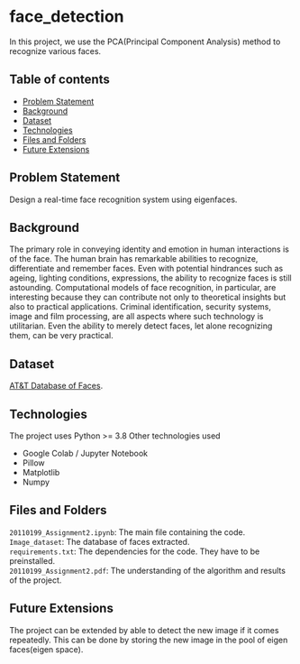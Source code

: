 # face_detection

In this project, we use the PCA(Principal Component Analysis) method to recognize various faces.

## Table of contents
* [Problem Statement](#problem-statement)
* [Background](#background)
* [Dataset](#dataset)
* [Technologies](#technologies)
* [Files and Folders](#files-and-folders)
* [Future Extensions](#future-extensions)

## Problem Statement
Design a real-time face recognition system using eigenfaces.

## Background
The primary role in conveying identity and emotion in human interactions is of
the face. The human brain has remarkable abilities to recognize, differentiate
and remember faces. Even with potential hindrances such as ageing, lighting conditions, expressions, the ability to recognize faces is still astounding. Computational models of face recognition, in particular, are interesting because they can contribute not only to theoretical insights but also to practical applications. Criminal identification, security systems, image and film processing, are all aspects where such technology is utilitarian. Even the ability to merely detect faces, let alone recognizing them, can be very practical.

## Dataset
[AT&T Database of Faces](https://www.kaggle.com/datasets/kasikrit/att-database-of-faces/download?datasetVersionNumber=2).

## Technologies
The project uses Python >= 3.8
Other technologies used
* Google Colab / Jupyter Notebook
* Pillow
* Matplotlib
* Numpy

## Files and Folders
`20110199_Assignment2.ipynb`: The main file containing the code.<br>
`Image_dataset`: The database of faces extracted.<br>
`requirements.txt`: The dependencies for the code. They have to be preinstalled.<br>
`20110199_Assignment2.pdf`: The understanding of the algorithm and results of the project.

## Future Extensions
The project can be extended by able to detect the new image if it comes repeatedly. This can be done by storing the new image in the pool of eigen faces(eigen space).
